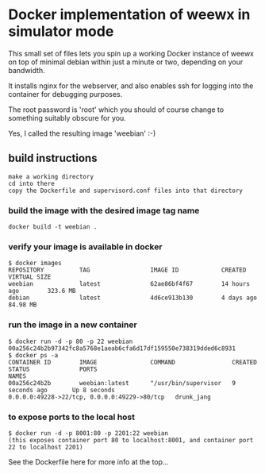 # Docker implementation of weewx in simulator mode

This small set of files lets you spin up a working Docker instance of weewx on top of minimal debian within just a minute or two, depending on your bandwidth.

It installs nginx for the webserver, and also enables ssh for logging into the container for debugging purposes.

The root password is 'root' which you should of course change to something suitably obscure for you.

Yes, I called the resulting image 'weebian' :-)

## build instructions

    make a working directory
    cd into there
    copy the Dockerfile and supervisord.conf files into that directory

### build the image with the desired image tag name
    docker build -t weebian .

### verify your image is available in docker

    $ docker images
    REPOSITORY          TAG                 IMAGE ID            CREATED             VIRTUAL SIZE
    weebian             latest              62ae86bf4f67        14 hours ago        323.6 MB
    debian              latest              4d6ce913b130        4 days ago          84.98 MB
 
### run the image in a new container
    $ docker run -d -p 80 -p 22 weebian
    00a256c24b2b97342fc8a5768e1aeab6cfa6d17df159550e738319dded6c8931
    $ docker ps -a
    CONTAINER ID        IMAGE               COMMAND                CREATED             STATUS              PORTS                                          NAMES
    00a256c24b2b        weebian:latest      "/usr/bin/supervisor   9 seconds ago       Up 8 seconds       
    0.0.0.0:49228->22/tcp, 0.0.0.0:49229->80/tcp   drunk_jang

### to expose ports to the local host
    $ docker run -d -p 8001:80 -p 2201:22 weebian
    (this exposes container port 80 to localhost:8001, and container port 22 to localhost 2201)

    
See the Dockerfile here for more info at the top...

